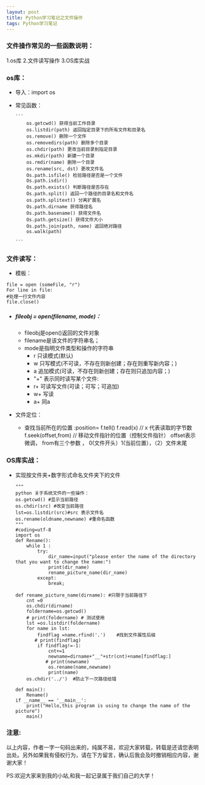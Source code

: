 ```yaml
---
layout: post
title: Python学习笔记之文件操作
tags: Python学习笔记
---
```

### 文件操作常见的一些函数说明：
  1.os库
  2.文件读写操作
  3.OS库实战
### os库：
* 导入：import os
* 常见函数：

      ```
          os.getcwd() 获得当前工作目录
          os.listdir(path) 返回指定目录下的所有文件和目录名
          os.remove() 删除一个文件
          os.removedirs(path) 删除多个目录
          os.chdir(path) 更改当前目录到指定目录
          os.mkdir(path) 新建一个目录
          os.rmdir(name) 删除一个目录
          os.rename(src, dst) 更改文件名
          Os.path.isfile() 检验路径是否是一个文件
          Os.path.isdir()
          Os.path.exists() 判断路径是否存在
          Os.path.split() 返回一个路径的目录名和文件名
          os.path.splitext() 分离扩展名
          Os.path.dirname 获得路径名
          Os.path.basename() 获得文件名
          Os.path.getsize() 获得文件大小
          Os.path.join(path, name) 返回绝对路径
          os.walk(path)

      ```



### 文件读写：
* 模板：
```
file = open (someFile, "r")
For line in file:
#处理一行文件内容
file.close()
```

* ##### fileobj = open(filename, mode)：

   * fileobj是open()返回的文件对象
   * filename是该文件的字符串名；
   * mode是指明文件类型和操作的字符串
        * r 只读模式(默认)
        * w 只写模式(不可读，不存在则新创建；存在则重写新内容；)
        * a 追加模式(可读，不存在则新创建；存在则只追加内容；)
        * "+" 表示同时读写某个文件:
        * r+ 可读写文件(可读；可写；可追加)
        * w+ 写读
        * a+ 同a

* 文件定位：
     * 查找当前所在的位置 :position= f.tell()
    f.read(x) // x 代表读取的字节数
    f.seek(offset,from) // 移动文件指针的位置（控制文件指针）
    offset表示微调，
    from有三个参数 ， 0(文件开头）1(当前位置），（2）文件末尾

### OS库实战：
 * 实现按文件夹+数字形式命名文件夹下的文件

      ```
      """
      python 关于系统文件的一些操作：
      os.getcwd() #显示当前路径
      os.chdir(src) #改变当前路径
      lst=os.listdir(src)#src 表示文件名
      os.rename(oldname,newname) #重命名函数
      """
      #coding=utf-8
      import os
      def Rename():
          while 1 :
              try:
                  dir_name=input("please enter the name of the directory that you want to change the name:")
                  print(dir_name)
                  rename_picture_name(dir_name)
              except:
                  break;

      def rename_picture_name(dirname): #只限于当前路径下
          cnt =0
          os.chdir(dirname)
          foldername=os.getcwd()
          # print(foldername) # 测试使用
          lst =os.listdir(foldername)
          for name in lst:
              findflag =name.rfind('.')    #找到文件属性后缀
             # print(findflag)   
              if findflag!=-1:
                  cnt+=1
                  newname=dirname+"__"+str(cnt)+name[findflag:]
                 # print(newname)
                  os.rename(name,newname)
                  print(name)
          os.chdir('../')  #防止下一次路径给错

      def main():
          Rename()
      if __name__ == '__main__':
          print("Hello,this program is using to change the name of the picture")
          main()

      ```

### 注意:
以上内容，作者一字一句码出来的，纯属不易，欢迎大家转载，转载是还请您表明出处。另外如果我有侵权行为，请在下方留言，确认后我会及时撤销相应内容，谢谢大家！

PS:欢迎大家来到我的小站,和我一起记录属于我们自己的大学！
